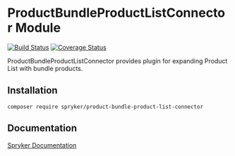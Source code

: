 # ProductBundleProductListConnector Module
[![Build Status](https://travis-ci.org/spryker/product-bundle-product-list-connector.svg)](https://travis-ci.org/spryker/product-bundle-product-list-connector)
[![Coverage Status](https://coveralls.io/repos/github/spryker/product-bundle-product-list-connector/badge.svg)](https://coveralls.io/github/spryker/product-bundle-product-list-connector)

ProductBundleProductListConnector provides plugin for expanding Product List with bundle products.

## Installation

```
composer require spryker/product-bundle-product-list-connector
```

## Documentation

[Spryker Documentation](https://documentation.spryker.com/module_guide/overview.htm)
